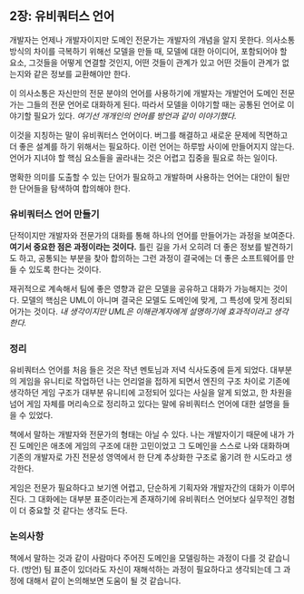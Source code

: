 ## 2장: 유비쿼터스 언어

개발자는 언제나 개발자이지만 도메인 전문가는 개발자의 개념을 알지 못한다. 의사소통 방식의 차이를 극복하기 위해선 모델을 만들 때, 모델에 대한 아이디어, 포함되어야 할 요소, 그것들을 어떻게 연결할 것인지, 어떤 것들이 관계가 있고 어떤 것들이 관계가 없는지와 같은 정보를 교환해야만 한다.

이 의사소통은 자신만의 전문 분야의 언어를 사용하기에 개발자는 개발언어 도메인 전문가는 그들의 전문 언어로 대화하게 된다. 따라서 모델을 이야기할 때는 공통된 언어로 이야기할 필요가 있다. *여기선 개개인의 언어를 방언과 같이 이야기했다.*

이것을 지칭하는 말이 유비쿼터스 언어이다. 버그를 해결하고 새로운 문제에 직면하고 더 좋은 설계를 하기 위해서는 필요하다. 이런 언어는 하루밤 사이에 만들어지지 않는다. 언어가 지녀야 할 핵심 요소들을 골라내는 것은 어렵고 집중을 필요로 하는 일이다.

명확한 의미를 도출할 수 있는 단어가 필요하고 개발하며 사용하는 언어는 대안이 될만한 단어들을 탐색하여 합의해야 한다.

### 유비쿼터스 언어 만들기

단적이지만 개발자와 전문가의 대화를 통해 하나의 언어를 만들어가는 과정을 보여준다. **여기서 중요한 점은 과정이라는 것이다.** 틀린 길을 가서 오히려 더 좋은 정보를 발견하기도 하고, 공통되는 부분을 찾아 합의하는 그런 과정이 결국에는 더 좋은 소프트웨어를 만들 수 있도록 한다는 것이다.

재귀적으로 계속해서 팀에 좋은 영향과 같은 모델을 공유하고 대화가 가능해지는 것이다. 모델의 핵심은 UML이 아니며 결국은 모델도 도메인에 맞게, 그 특성에 맞게 정리되어가는 것이다. *내 생각이지만 UML은 이해관계자에게 설명하기에 효과적이라고 생각한다.*

### 정리

유비쿼터스 언어를 처음 들은 것은 작년 멘토님과 저녁 식사도중에 듣게 되었다. 대부분의 게임을 유니티로 작업하던 나는 언리얼을 접하게 되면서 엔진의 구조 차이로 기존에 생각하던 게임 구조가 대부분 유니티에 고정되어 있다는 사실을 알게 되었고, 한 차원을 넘어 게임 자체를 머리속으로 정리하고 있다는 말에 유비쿼터스 언어에 대한 설명을 들을 수 있었다.

책에서 말하는 개발자와 전문가의 형태는 아닐 수 있다. 나는 개발자이기 때문에 내가 가진 도메인은 애초에 게임의 구조에 대한 고민이었고 그 도메인을 스스로 나와 대화하며 기존의 개발자로 가진 전문성 영역에서 한 단계 추상화한 구조로 옮기려 한 시도라고 생각한다.

게임은 전문가 필요하다고 보기엔 어렵고, 단순하게 기획자와 개발자간의 대화가 이루어진다. 그 대화에는 대부분 표준이라는게 존재하기에 유비쿼터스 언어보다 실무적인 경험이 더 중요할 것 같다는 생각도 든다.

### 논의사항

책에서 말하는 것과 같이 사람마다 주어진 도메인을 모델링하는 과정이 다를 것 같습니다. (방언) 팀 표준이 있더라도 자신이 재해석하는 과정이 필요하다고 생각되는데 그 과정에 대해서 같이 논의해보면 도움이 될 것 같습니다.
